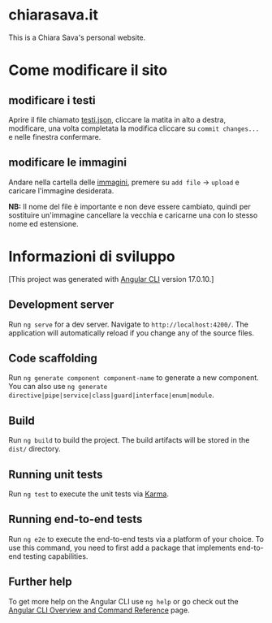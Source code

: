 # chiarasava.it

This is a Chiara Sava's personal website.

# Come modificare il sito

## modificare i testi

Aprire il file chiamato [testi.json](https://github.com/ctrlVnt/chiarasava.it/blob/main/testi.json), cliccare la matita in alto a destra, modificare, una volta completata la modifica cliccare su `commit changes...` e nelle finestra confermare.

## modificare le immagini

Andare nella cartella delle [immagini](https://github.com/ctrlVnt/chiarasava.it/tree/main/src/assets/img), premere su `add file` -> `upload` e caricare l'immagine desiderata.

**NB:** Il nome del file è importante e non deve essere cambiato, quindi per sostituire un'immagine cancellare la vecchia e caricarne una con lo stesso nome ed estensione.


# Informazioni di sviluppo

[This project was generated with [Angular CLI](https://github.com/angular/angular-cli) version 17.0.10.]

## Development server

Run `ng serve` for a dev server. Navigate to `http://localhost:4200/`. The application will automatically reload if you change any of the source files.

## Code scaffolding

Run `ng generate component component-name` to generate a new component. You can also use `ng generate directive|pipe|service|class|guard|interface|enum|module`.

## Build

Run `ng build` to build the project. The build artifacts will be stored in the `dist/` directory.

## Running unit tests

Run `ng test` to execute the unit tests via [Karma](https://karma-runner.github.io).

## Running end-to-end tests

Run `ng e2e` to execute the end-to-end tests via a platform of your choice. To use this command, you need to first add a package that implements end-to-end testing capabilities.

## Further help

To get more help on the Angular CLI use `ng help` or go check out the [Angular CLI Overview and Command Reference](https://angular.io/cli) page.

